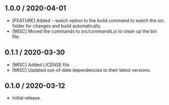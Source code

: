 ## 1.0.0 / 2020-04-01
- [FEATURE] Added --watch option to the build command to watch the src folder for changes and build automatically.
- [MISC] Moved the commands to src/commands.js to clean up the bin file.

## 0.1.1 / 2020-03-30
- [MISC] Added LICENSE file.
- [MISC] Updated out-of-date dependencies to their latest versions.

## 0.1.0 / 2020-03-12
- Initial release.